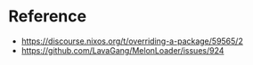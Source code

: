 # Reference
- https://discourse.nixos.org/t/overriding-a-package/59565/2
- https://github.com/LavaGang/MelonLoader/issues/924
